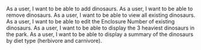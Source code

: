 As a user, I want to be able to add dinosaurs.
As a user, I want to be able to remove dinosaurs.
As a user, I want to be able to view all existing dinosaurs.
As a user, I want to be able to edit the Enclosure Number of existing dinosaurs.
As a user, I want to be able to display the 3 heaviest dinosaurs in the park.
As a user, I want to be able to display a summary of the dinosaurs by diet type (herbivore and carnivore).
